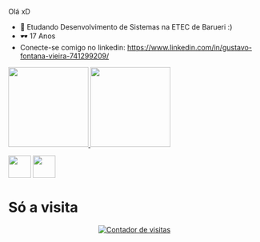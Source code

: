 Olá xD
- 🌱 Etudando Desenvolvimento de Sistemas na ETEC de Barueri :)
- 🕶  17 Anos 
- Conecte-se comigo no linkedin: https://www.linkedin.com/in/gustavo-fontana-vieira-741299209/
 <div>
  <a href="https://github.com/gustavofontanavieira">
  <img height="160em" src="https://github-readme-stats.vercel.app/api?username=gustavofontanavieira&show_icons=true&theme=dark&include_all_commits=true&count_private=true"/>
  <img height="160em" src="https://github-readme-stats.vercel.app/api/top-langs/?username=gustavofontanavieira&layout=compact&langs_count=7&theme=dark"/>
</div>
  
  <a href="https://www.facebook.com/gustavo.fontanavieira" target="_blank"><img src="https://cdn.icon-icons.com/icons2/1109/PNG/512/1486053608-facebook_79182.png" target="_blank" width="45px"></a>
  <a href="https://www.instagram.com/guhh_fv/" target="_blank"><img src="https://cdn.icon-icons.com/icons2/1582/PNG/512/instagram_108043.png" target="_blank" width="45px"></a>

 <h1>Só a visita</h1>
 <div align="center">
  <a title='Contador de Visitas do MegaContador' href='https://megacontador.com.br/' >
   <img src='https://megacontador.com.br/img-gc3gEMC2kUJ5GS4I-62.gif' border='0' alt='Contador de visitas'>
  </a>
 </div>
